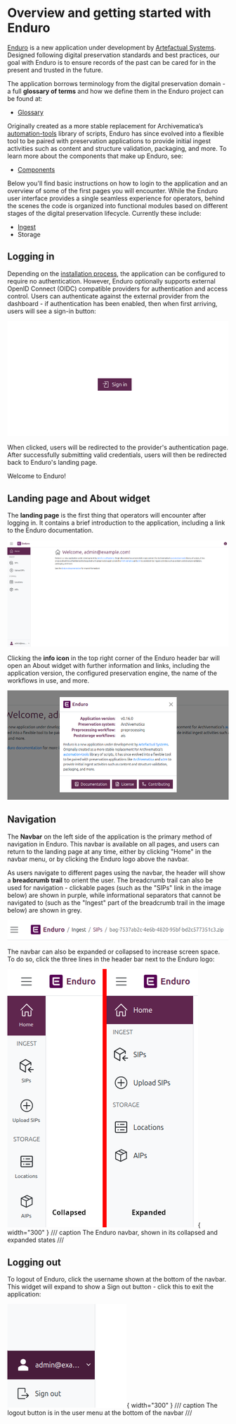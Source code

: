 # Overview and getting started with Enduro

[Enduro][Enduro] is a new application under development by [Artefactual
Systems]. Designed following digital preservation standards and best practices,
our goal with Enduro is to ensure records of the past can be cared for in the
present and trusted in the future.

The application borrows terminology from the digital preservation domain - a
full **glossary of terms** and how we define them in the Enduro project can be
found at:

* [Glossary](glossary.md)

Originally created as a more stable replacement for Archivematica’s
[automation-tools][automation-tools] library of scripts, Enduro has since
evolved into a flexible tool to be paired with preservation applications to
provide initial ingest activities such as content and structure validation,
packaging, and more. To learn more about the components that make up Enduro,
see:

* [Components](components.md)

Below you'll find basic instructions on how to login to the application and an
overview of some of the first pages you will encounter. While the Enduro user
interface provides a single seamless experience for operators, behind the scenes
the code is organized into functional modules based on different stages of the
digital preservation lifecycle. Currently these include:

* [Ingest](ingest/index.md)
* Storage

## Logging in

Depending on the [installation process], the application can be configured to
require no authentication. However, Enduro optionally supports external OpenID
Connect (OIDC) compatible providers for authentication and access control. Users
can authenticate against the external provider from the dashboard - if
authentication has been enabled, then when first arriving, users will see a
sign-in button:

![The sign-in button when first navigating to Enduro](screenshots/sign-in-button.png)

When clicked, users will be redirected to the provider's authentication page.
After successfully submitting valid credentials, users will then be redirected
back to Enduro's landing page.

Welcome to Enduro!

## Landing page and About widget

The **landing page** is the first thing that operators will encounter after
logging in. It contains a brief introduction to the application, including a
link to the Enduro documentation.

![an image of the landing page in Enduro](screenshots/landing-page.png)

Clicking the **info icon** in the top right corner of the Enduro header bar will
open an About widget with further information and links, including the
application version, the configured preservation engine, the name of the
workflows in use, and more.

![the about widget with additional information and links](screenshots/about-widget.png)

## Navigation

The **Navbar** on the left side of the application is the primary method of
navigation in Enduro. This navbar is available on all pages, and users can
return to the landing page at any time, either by clicking "Home" in the navbar
menu, or by clicking the Enduro logo above the navbar.

As users navigate to different pages using the navbar, the header will show a
**breadcrumb trail** to orient the user. The breadcrumb trail can also be used
for navigation - clickable pages (such as the "SIPs" link in the image below)
are shown in purple, while informational separators that cannot be navigated to
(such as the "Ingest" part of the breadcrumb trail in the image below) are shown
in grey.

![breadcrumb trail above the navbar in Enduro](screenshots/breadcrumb-trail.png)

The navbar can also be expanded or collapsed to increase screen space. To do so,
click the three lines in the header bar next to the Enduro logo:

![Navbar states](screenshots/navbar-states.png){ width="300" }
/// caption
The Enduro navbar, shown in its collapsed and expanded states
///

## Logging out

To logout of Enduro, click the username shown at the bottom of the navbar. This
widget will expand to show a Sign out button - click this to exit the
application:

![Logout button](screenshots/logout.png){ width="300" }
/// caption
The logout button is in the user menu at the bottom of the navbar
///

[Artefactual Systems]: https://www.artefactual.com
[automation-tools]: https://github.com/artefactual/automation-tools
[Enduro]: https://github.com/artefactual-sdps/enduro
[installation process]: ../admin-manual/iac.md
